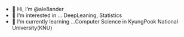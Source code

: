 - 👋 Hi, I’m @ale8ander
- 👀 I’m interested in ... DeepLeaning, Statistics
- 🌱 I’m currently learning ...Computer Science in KyungPook National University(KNU)

<!---
ale8ander/ale8ander is a ✨ special ✨ repository because its `README.md` (this file) appears on your GitHub profile.
You can click the Preview link to take a look at your changes.
--->
